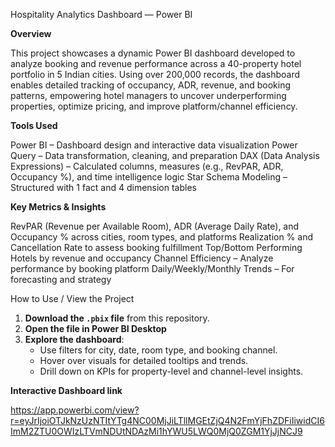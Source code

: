 Hospitality Analytics Dashboard — Power BI

**Overview**

This project showcases a dynamic Power BI dashboard developed to analyze booking and revenue performance across a 40-property hotel portfolio in 5 Indian cities. Using over 200,000 records, the dashboard enables detailed tracking of occupancy, ADR, revenue, and booking patterns, empowering hotel managers to uncover underperforming properties, optimize pricing, and improve platform/channel efficiency.

**Tools Used**

Power BI – Dashboard design and interactive data visualization
Power Query – Data transformation, cleaning, and preparation
DAX (Data Analysis Expressions) – Calculated columns, measures (e.g., RevPAR, ADR, Occupancy %), and time intelligence logic
Star Schema Modeling – Structured with 1 fact and 4 dimension tables

**Key Metrics & Insights**

RevPAR (Revenue per Available Room), ADR (Average Daily Rate), and Occupancy % across cities, room types, and platforms
Realization % and Cancellation Rate to assess booking fulfillment
Top/Bottom Performing Hotels by revenue and occupancy
Channel Efficiency – Analyze performance by booking platform
Daily/Weekly/Monthly Trends – For forecasting and strategy

How to Use / View the Project

1. **Download the `.pbix` file** from this repository.
2. **Open the file in Power BI Desktop** 
3. **Explore the dashboard**:
    - Use filters for city, date, room type, and booking channel.
    - Hover over visuals for detailed tooltips and trends.
    - Drill down on KPIs for property-level and channel-level insights.


**Interactive Dashboard link**

https://app.powerbi.com/view?r=eyJrIjoiOTJkNzUzNTItYTg4NC00MjJiLTllMGEtZjQ4N2FmYjFhZDFiIiwidCI6ImM2ZTU0OWIzLTVmNDUtNDAzMi1hYWU5LWQ0MjQ0ZGM1YjJjNCJ9

